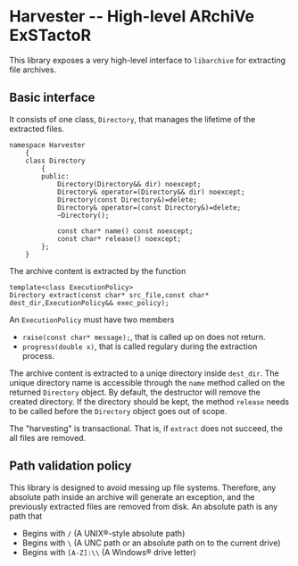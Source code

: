 Harvester -- High-level ARchiVe ExSTactoR
=========================================

This library exposes a very high-level interface to `libarchive` for extracting file archives.

Basic interface
---------------

It consists of one class, `Directory`, that manages the lifetime of the extracted files.

	namespace Harvester
		{
		class Directory
			{
			public:
				Directory(Directory&& dir) noexcept;
				Directory& operator=(Directory&& dir) noexcept;
				Directory(const Directory&)=delete;
				Directory& operator=(const Directory&)=delete;
				~Directory();

				const char* name() const noexcept;
				const char* release() noexcept;
			};
		}

The archive content is extracted by the function

	template<class ExecutionPolicy>
    Directory extract(const char* src_file,const char* dest_dir,ExecutionPolicy&& exec_policy);

An `ExecutionPolicy` must have two members

  * `raise(const char* message);`, that is called up on does not return.
  * `progress(double x)`, that is called regulary during the extraction process.

The archive content is extracted to a uniqe directory inside `dest_dir`. The unique directory name is accessible through the `name` method called on the returned `Directory` object. By default, the destructor will remove the created directory. If the directory should be kept, the method `release` needs to be called before the `Directory` object goes out of scope.

The "harvesting" is transactional. That is, if `extract` does not succeed, the all files are removed.


Path validation policy
----------------------
This library is designed to avoid messing up file systems. Therefore, any absolute path inside an archive will generate an exception, and the previously extracted files are removed from disk. An absolute path is any path that

 * Begins with `/` (A UNIX®-style absolute path)
 * Begins with `\` (A UNC path or an absolute path on to the current drive)
 * Begins with `[A-Z]:\\` (A Windows® drive letter)
